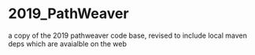 # 2019_PathWeaver
a copy of the 2019 pathweaver code base, revised to include local maven deps which are avaialble on the web
